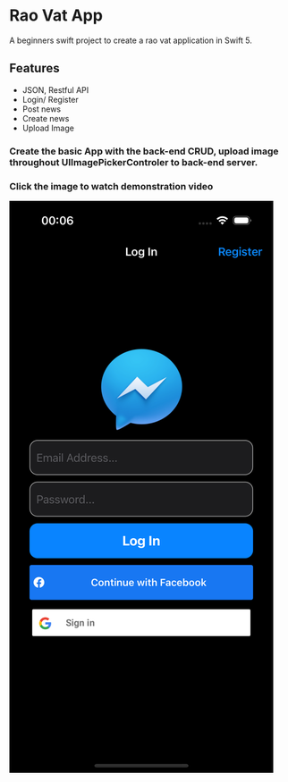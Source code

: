 # Rao Vat App

A beginners swift project to create a rao vat  application in Swift 5.

## Features
- JSON, Restful API
- Login/ Register
- Post news
- Create news
- Upload Image

### Create the basic App with the back-end CRUD, upload image throughout UIImagePickerControler to back-end server.

### Click the image to watch demonstration video
[![Screenshot](https://raw.githubusercontent.com/jcd4stg/Messenger/main/images/Screen.png)](https://www.youtube.com/watch?v=p7-bTS33PyM)

